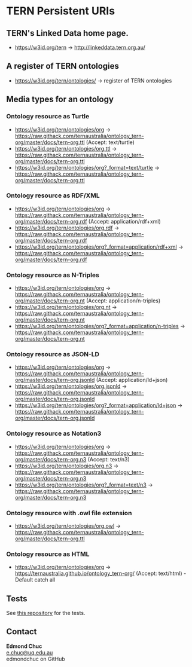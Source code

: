 # TERN Persistent URIs


## TERN's Linked Data home page.

- https://w3id.org/tern -> http://linkeddata.tern.org.au/


## A register of TERN ontologies

- https://w3id.org/tern/ontologies/ -> register of TERN ontologies


## Media types for an ontology


### Ontology resource as Turtle

- https://w3id.org/tern/ontologies/org -> https://raw.githack.com/ternaustralia/ontology_tern-org/master/docs/tern-org.ttl (Accept: text/turtle)
- https://w3id.org/tern/ontologies/org.ttl -> https://raw.githack.com/ternaustralia/ontology_tern-org/master/docs/tern-org.ttl
- https://w3id.org/tern/ontologies/org?_format=text/turtle -> https://raw.githack.com/ternaustralia/ontology_tern-org/master/docs/tern-org.ttl


### Ontology resource as RDF/XML

- https://w3id.org/tern/ontologies/org -> https://raw.githack.com/ternaustralia/ontology_tern-org/master/docs/tern-org.rdf (Accept: application/rdf+xml)
- https://w3id.org/tern/ontologies/org.rdf -> https://raw.githack.com/ternaustralia/ontology_tern-org/master/docs/tern-org.rdf
- https://w3id.org/tern/ontologies/org?_format=application/rdf+xml -> https://raw.githack.com/ternaustralia/ontology_tern-org/master/docs/tern-org.rdf


### Ontology resource as N-Triples

- https://w3id.org/tern/ontologies/org -> https://raw.githack.com/ternaustralia/ontology_tern-org/master/docs/tern-org.nt (Accept: application/n-triples)
- https://w3id.org/tern/ontologies/org.nt -> https://raw.githack.com/ternaustralia/ontology_tern-org/master/docs/tern-org.nt
- https://w3id.org/tern/ontologies/org?_format=application/n-triples -> https://raw.githack.com/ternaustralia/ontology_tern-org/master/docs/tern-org.nt


### Ontology resource as JSON-LD

- https://w3id.org/tern/ontologies/org -> https://raw.githack.com/ternaustralia/ontology_tern-org/master/docs/tern-org.jsonld (Accept: application/ld+json)
- https://w3id.org/tern/ontologies/org.jsonld -> https://raw.githack.com/ternaustralia/ontology_tern-org/master/docs/tern-org.jsonld
- https://w3id.org/tern/ontologies/org?_format=application/ld+json -> https://raw.githack.com/ternaustralia/ontology_tern-org/master/docs/tern-org.jsonld


### Ontology resource as Notation3

- https://w3id.org/tern/ontologies/org -> https://raw.githack.com/ternaustralia/ontology_tern-org/master/docs/tern-org.n3 (Accept: text/n3)
- https://w3id.org/tern/ontologies/org.n3 -> https://raw.githack.com/ternaustralia/ontology_tern-org/master/docs/tern-org.n3
- https://w3id.org/tern/ontologies/org?_format=text/n3 -> https://raw.githack.com/ternaustralia/ontology_tern-org/master/docs/tern-org.n3


### Ontology resource with .owl file extension

- https://w3id.org/tern/ontologies/org.owl -> https://raw.githack.com/ternaustralia/ontology_tern-org/master/docs/tern-org.ttl 


### Ontology resource as HTML

- https://w3id.org/tern/ontologies/org -> https://ternaustralia.github.io/ontology_tern-org/ (Accept: text/html) - Default catch all


## Tests

See [this repository](https://github.com/ternaustralia/w3id-tern-tests) for the tests. 


## Contact

**Edmond Chuc**  
e.chuc@uq.edu.au  
edmondchuc on GitHub  